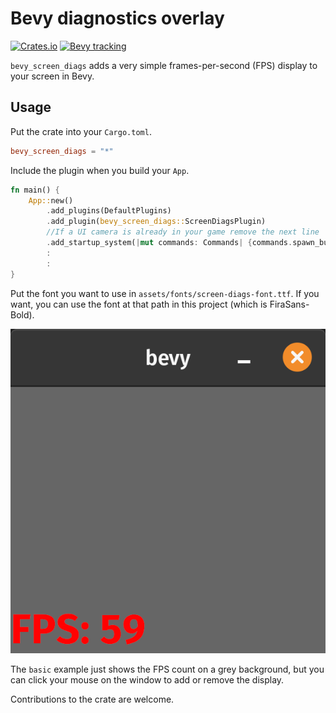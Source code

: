 # Bevy diagnostics overlay

[![Crates.io](https://img.shields.io/crates/v/bevy_screen_diags)](https://crates.io/crates/bevy_screen_diags)
[![Bevy tracking](https://img.shields.io/badge/Bevy%20tracking-released%20version-lightblue)](https://github.com/bevyengine/bevy/blob/main/docs/plugins_guidelines.md#main-branch-tracking)

`bevy_screen_diags` adds a very simple frames-per-second (FPS) display to your screen in Bevy.

## Usage

Put the crate into your `Cargo.toml`.

```toml
bevy_screen_diags = "*"
```

Include the plugin when you build your `App`.

```rust
fn main() {
    App::new()
        .add_plugins(DefaultPlugins)
        .add_plugin(bevy_screen_diags::ScreenDiagsPlugin)
        //If a UI camera is already in your game remove the next line
        .add_startup_system(|mut commands: Commands| {commands.spawn_bundle(UiCameraBundle::default());})
        :
        :
}
```

Put the font you want to use in `assets/fonts/screen-diags-font.ttf`. If you want, you can use
the font at that path in this project (which is FiraSans-Bold).

![Example screen showing the FPS](docs/fps.png)

The `basic` example just shows the FPS count on a grey background, but you can click your mouse on
the window to add or remove the display.

Contributions to the crate are welcome.
